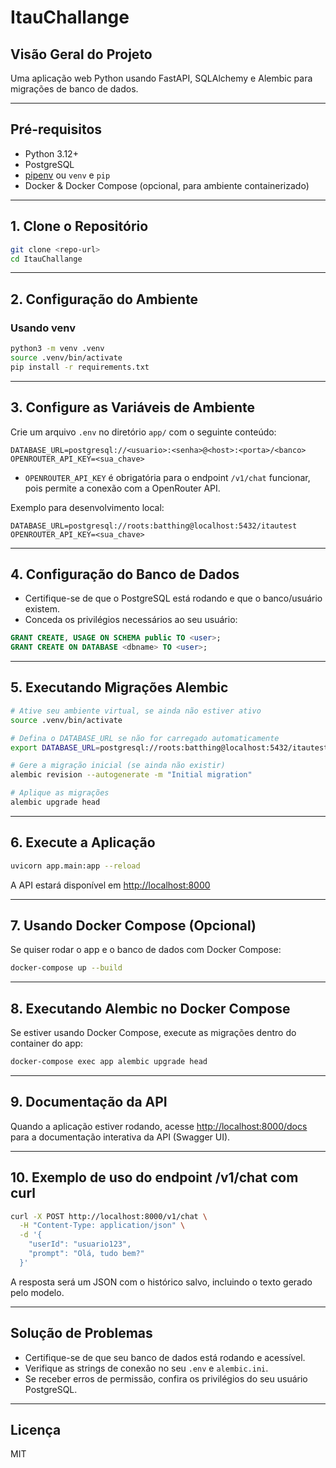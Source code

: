 # ItauChallange

## Visão Geral do Projeto
Uma aplicação web Python usando FastAPI, SQLAlchemy e Alembic para migrações de banco de dados.

---

## Pré-requisitos
- Python 3.12+
- PostgreSQL
- [pipenv](https://pipenv.pypa.io/en/latest/) ou `venv` e `pip`
- Docker & Docker Compose (opcional, para ambiente containerizado)

---

## 1. Clone o Repositório
```bash
git clone <repo-url>
cd ItauChallange
```

---

## 2. Configuração do Ambiente
### Usando venv
```bash
python3 -m venv .venv
source .venv/bin/activate
pip install -r requirements.txt
```

---

## 3. Configure as Variáveis de Ambiente
Crie um arquivo `.env` no diretório `app/` com o seguinte conteúdo:
```env
DATABASE_URL=postgresql://<usuario>:<senha>@<host>:<porta>/<banco>
OPENROUTER_API_KEY=<sua_chave>
```
- `OPENROUTER_API_KEY` é obrigatória para o endpoint `/v1/chat` funcionar, pois permite a conexão com a OpenRouter API.

Exemplo para desenvolvimento local:
```env
DATABASE_URL=postgresql://roots:batthing@localhost:5432/itautest
OPENROUTER_API_KEY=<sua_chave>
```

---

## 4. Configuração do Banco de Dados
- Certifique-se de que o PostgreSQL está rodando e que o banco/usuário existem.
- Conceda os privilégios necessários ao seu usuário:

```sql
GRANT CREATE, USAGE ON SCHEMA public TO <user>;
GRANT CREATE ON DATABASE <dbname> TO <user>;
```

---

## 5. Executando Migrações Alembic
```bash
# Ative seu ambiente virtual, se ainda não estiver ativo
source .venv/bin/activate

# Defina o DATABASE_URL se não for carregado automaticamente
export DATABASE_URL=postgresql://roots:batthing@localhost:5432/itautest

# Gere a migração inicial (se ainda não existir)
alembic revision --autogenerate -m "Initial migration"

# Aplique as migrações
alembic upgrade head
```

---

## 6. Execute a Aplicação
```bash
uvicorn app.main:app --reload
```

A API estará disponível em [http://localhost:8000](http://localhost:8000)

---

## 7. Usando Docker Compose (Opcional)
Se quiser rodar o app e o banco de dados com Docker Compose:
```bash
docker-compose up --build
```

---

## 8. Executando Alembic no Docker Compose
Se estiver usando Docker Compose, execute as migrações dentro do container do app:
```bash
docker-compose exec app alembic upgrade head
```

---

## 9. Documentação da API
Quando a aplicação estiver rodando, acesse [http://localhost:8000/docs](http://localhost:8000/docs) para a documentação interativa da API (Swagger UI).

---

## 10. Exemplo de uso do endpoint /v1/chat com curl

```bash
curl -X POST http://localhost:8000/v1/chat \
  -H "Content-Type: application/json" \
  -d '{
    "userId": "usuario123",
    "prompt": "Olá, tudo bem?"
  }'
```

A resposta será um JSON com o histórico salvo, incluindo o texto gerado pelo modelo.

---

## Solução de Problemas
- Certifique-se de que seu banco de dados está rodando e acessível.
- Verifique as strings de conexão no seu `.env` e `alembic.ini`.
- Se receber erros de permissão, confira os privilégios do seu usuário PostgreSQL.

---

## Licença
MIT 